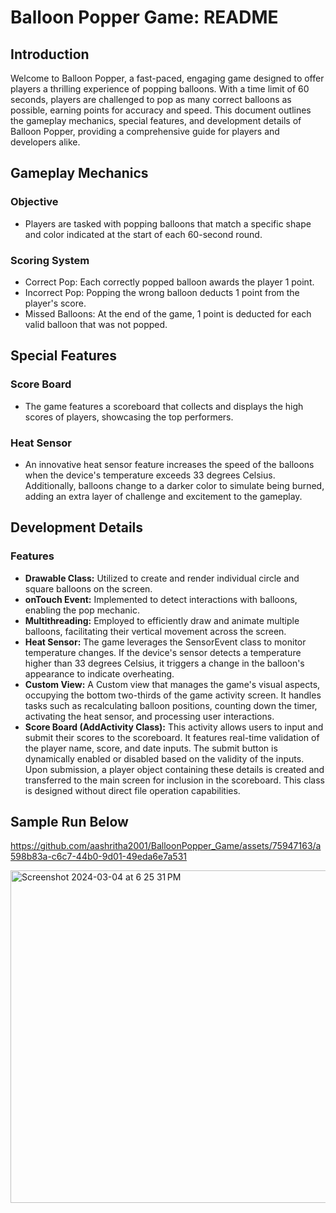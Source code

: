 # Balloon Popper Game: README

## Introduction

Welcome to Balloon Popper, a fast-paced, engaging game designed to offer players a thrilling experience of popping balloons. With a time limit of 60 seconds, players are challenged to pop as many correct balloons as possible, earning points for accuracy and speed. This document outlines the gameplay mechanics, special features, and development details of Balloon Popper, providing a comprehensive guide for players and developers alike.

## Gameplay Mechanics

### Objective
- Players are tasked with popping balloons that match a specific shape and color indicated at the start of each 60-second round.

### Scoring System
- Correct Pop: Each correctly popped balloon awards the player 1 point.
- Incorrect Pop: Popping the wrong balloon deducts 1 point from the player's score.
- Missed Balloons: At the end of the game, 1 point is deducted for each valid balloon that was not popped.

## Special Features

### Score Board
- The game features a scoreboard that collects and displays the high scores of players, showcasing the top performers.

### Heat Sensor
- An innovative heat sensor feature increases the speed of the balloons when the device's temperature exceeds 33 degrees Celsius. Additionally, balloons change to a darker color to simulate being burned, adding an extra layer of challenge and excitement to the gameplay.

## Development Details

### Features
- **Drawable Class:** Utilized to create and render individual circle and square balloons on the screen.
- **onTouch Event:** Implemented to detect interactions with balloons, enabling the pop mechanic.
- **Multithreading:** Employed to efficiently draw and animate multiple balloons, facilitating their vertical movement across the screen.
- **Heat Sensor:** The game leverages the SensorEvent class to monitor temperature changes. If the device's sensor detects a temperature higher than 33 degrees Celsius, it triggers a change in the balloon's appearance to indicate overheating.
- **Custom View:** A Custom view that manages the game's visual aspects, occupying the bottom two-thirds of the game activity screen. It handles tasks such as recalculating balloon positions, counting down the timer, activating the heat sensor, and processing user interactions.
- **Score Board (AddActivity Class):** This activity allows users to input and submit their scores to the scoreboard. It features real-time validation of the player name, score, and date inputs. The submit button is dynamically enabled or disabled based on the validity of the inputs. Upon submission, a player object containing these details is created and transferred to the main screen for inclusion in the scoreboard. This class is designed without direct file operation capabilities.


## Sample Run Below
https://github.com/aashritha2001/BalloonPopper_Game/assets/75947163/a598b83a-c6c7-44b0-9d01-49eda6e7a531

<img width="532" alt="Screenshot 2024-03-04 at 6 25 31 PM" src="https://github.com/aashritha2001/BalloonPopper_Game/assets/75947163/421523cd-706c-46e4-8904-32ba9161e992">
